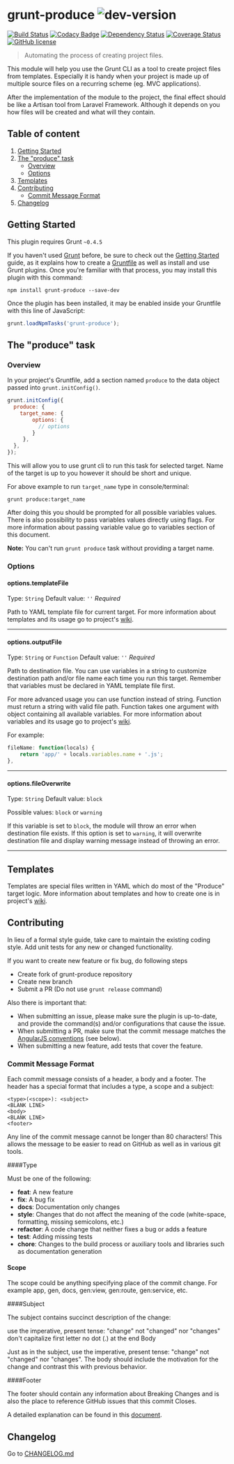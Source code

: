 # grunt-produce ![dev-version](https://img.shields.io/badge/version-beta-orange.svg?style=flat)
 [![Build Status](https://travis-ci.org/mkatanski/grunt-produce.svg)](https://travis-ci.org/mkatanski/grunt-produce) [![Codacy Badge](https://www.codacy.com/project/badge/32070d6b49da413bb52956347320baca)](https://www.codacy.com/public/mkatanski/grunt-produce) [![Dependency Status](https://gemnasium.com/mkatanski/grunt-produce.svg)](https://gemnasium.com/mkatanski/grunt-produce) [![Coverage Status](https://coveralls.io/repos/mkatanski/grunt-produce/badge.svg)](https://coveralls.io/r/mkatanski/grunt-produce) [![GitHub license](https://img.shields.io/badge/license-MIT-blue.svg?style=flat)](https://raw.githubusercontent.com/mkatanski/grunt-produce/master/LICENSE-MIT)

> Automating the process of creating project files.

This module will help you use the Grunt CLI as a tool to create project files from templates. Especially it is handy when your project is made up of multiple source files on a recurring scheme (eg. MVC applications).

After the implementation of the module to the project, the final effect should be like a Artisan tool from Laravel Framework. Although it depends on you how files will be created and what will they contain.

## Table of content

1. [Getting Started](#GettingStarted)
2. [The "produce" task](#Task)
	- [Overview](#Overview)
	- [Options](#Options)
3. [Templates](#Templates)
4. [Contributing](#Contributing)
	- [Commit Message Format](#MessageFormat) 
5. [Changelog](#Changelog)

## <a name="GettingStarted"></a> Getting Started
This plugin requires Grunt `~0.4.5`

If you haven't used [Grunt](http://gruntjs.com/) before, be sure to check out the [Getting Started](http://gruntjs.com/getting-started) guide, as it explains how to create a [Gruntfile](http://gruntjs.com/sample-gruntfile) as well as install and use Grunt plugins. Once you're familiar with that process, you may install this plugin with this command:

```shell
npm install grunt-produce --save-dev
```

Once the plugin has been installed, it may be enabled inside your Gruntfile with this line of JavaScript:

```js
grunt.loadNpmTasks('grunt-produce');
```

## <a name="Task"></a> The "produce" task

### <a name="Overview"></a> Overview
In your project's Gruntfile, add a section named `produce` to the data object passed into `grunt.initConfig()`.

```js
grunt.initConfig({
  produce: {
    target_name: {
        options: {
          // options
        }
     },
  },
});
```

This will allow you to use grunt cli to run this task for selected target. Name of the target is up to you however it should be short and unique.

For above example to run `target_name` type in console/terminal:

```shell
grunt produce:target_name
```

After doing this you should be prompted for all possible variables values. There is also possibility to pass variables values directly using flags. For more information about passing variable value go to variables section of this document.

**Note:** You can't run `grunt produce` task without providing a target name.

### <a name="Options"></a> Options

#### options.templateFile
Type: `String`
Default value: `''`
*Required*

Path to YAML template file for current target. For more information about templates and its usage go to project's [wiki](https://github.com/mkatanski/grunt-produce/wiki).

----------

#### options.outputFile
Type: `String` or `Function`
Default value: `''`
*Required*

Path to destination file. You can use variables in a string to customize destination path and/or file name each time you run this target. Remember that variables must be declared in YAML template file first.

For more advanced usage you can use function instead of string. Function must return a string with valid file path. Function takes one argument with object containing all available variables. For more information about variables and its usage go to project's [wiki](https://github.com/mkatanski/grunt-produce/wiki).

For example:
```js
fileName: function(locals) {
	return 'app/' + locals.variables.name + '.js';
},

```

----------

#### options.fileOverwrite
Type: `String`
Default value: `block`

Possible values: `block` or `warning`

If this variable is set to `block`, the module will throw an error when destination file exists. If this option is set to `warning`, it will overwrite destination file and display warning message instead of throwing an error.


----------


## <a name="Templates"></a> Templates

Templates are special files written in YAML which do most of the "Produce" target logic. More information about templates and how to create one is in project's [wiki](https://github.com/mkatanski/grunt-produce/wiki).




## <a name="Contributing"></a> Contributing
In lieu of a formal style guide, take care to maintain the existing coding style. Add unit tests for any new or changed functionality.

If you want to create new feature or fix bug, do following steps

- Create fork of grunt-produce repository
- Create new branch
- Submit a PR (Do not use `grunt release` command)

Also there is important that:

- When submitting an issue, please make sure the plugin is up-to-date, and provide the command(s) and/or configurations that cause the issue.
- When submitting a PR, make sure that the commit message matches the [AngularJS conventions](https://docs.google.com/document/d/1QrDFcIiPjSLDn3EL15IJygNPiHORgU1_OOAqWjiDU5Y) (see below).
- When submitting a new feature, add tests that cover the feature.

### <a name="MessageFormat"></a> Commit Message Format

Each commit message consists of a header, a body and a footer. The header has a special format that includes a type, a scope and a subject:
```
<type>(<scope>): <subject>
<BLANK LINE>
<body>
<BLANK LINE>
<footer>
```
Any line of the commit message cannot be longer than 80 characters! This allows the message to be easier to read on GitHub as well as in various git tools.

####Type

Must be one of the following:

- **feat**: A new feature
- **fix**: A bug fix
- **docs**: Documentation only changes
- **style**: Changes that do not affect the meaning of the code (white-space, formatting, missing semicolons, etc.)
- **refactor**: A code change that neither fixes a bug or adds a feature
- **test**: Adding missing tests
- **chore**: Changes to the build process or auxiliary tools and libraries such as documentation generation

#### Scope

The scope could be anything specifying place of the commit change. For example app, gen, docs, gen:view, gen:route, gen:service, etc.

####Subject

The subject contains succinct description of the change:

use the imperative, present tense: "change" not "changed" nor "changes"
don't capitalize first letter
no dot (.) at the end
Body

Just as in the subject, use the imperative, present tense: "change" not "changed" nor "changes". The body should include the motivation for the change and contrast this with previous behavior.

####Footer

The footer should contain any information about Breaking Changes and is also the place to reference GitHub issues that this commit Closes.

A detailed explanation can be found in this [document](https://docs.google.com/document/d/1QrDFcIiPjSLDn3EL15IJygNPiHORgU1_OOAqWjiDU5Y/edit).

## <a name="Changelog"></a> Changelog
Go to [CHANGELOG.md](CHANGELOG.md)
